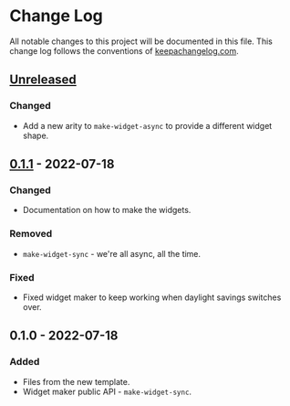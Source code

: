 # Change Log
All notable changes to this project will be documented in this file. This change log follows the conventions of [keepachangelog.com](http://keepachangelog.com/).

## [Unreleased]
### Changed
- Add a new arity to `make-widget-async` to provide a different widget shape.

## [0.1.1] - 2022-07-18
### Changed
- Documentation on how to make the widgets.

### Removed
- `make-widget-sync` - we're all async, all the time.

### Fixed
- Fixed widget maker to keep working when daylight savings switches over.

## 0.1.0 - 2022-07-18
### Added
- Files from the new template.
- Widget maker public API - `make-widget-sync`.

[Unreleased]: https://sourcehost.site/your-name/joy/compare/0.1.1...HEAD
[0.1.1]: https://sourcehost.site/your-name/joy/compare/0.1.0...0.1.1
